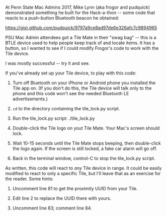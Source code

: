 At Penn State Mac Admins 2017, Mike Lynn (aka frogor and pudquick) demonstrated something he built for the Hack-a-thon -- some code that reacts to a push-button Bluetooth beacon he obtained:

https://gist.github.com/pudquick/9797a9ce8ad97de6e326afc7c9894965

PSU Mac Admin attendees got a Tile Mate in their "swag bag" -- this is a BTLE device used to help people keep track of and locate items. It has a button, so I wanted to see if I could modify Frogor's code to work with the Tile device.

I was mostly successful -- try it and see.

If you've already set up your Tile device, to play with this code:

1) Turn off Bluetooth on your iPhone or Android phone you installed the Tile app on. (If you don't do this, the Tile device will talk only to the phone and this code won't see the needed Bluetooth LE advertisements.)

2) `cd` to the directory containing the tile_lock.py script.

3) Run the tile_lock.py script: ./tile_lock.py

4) Double-click the Tile logo on yout Tile Mate. Your Mac's screen should lock.

5) Wait 10-15 seconds until the Tile Mate stops beeping, then double-click the logo again. If the screen is still locked, a fake car alarm will go off.

6) Back in the terminal window, control-C to stop the tile_lock.py script.

As written, this code will react to _any_ Tile device in range. It could be easily modified to react to only a specific Tile, but I'll leave that as an exercise for the reader. Some hints:

1) Uncomment line 81 to get the proximity UUID from your Tile.
  
2) Edit line 2 to replace the UUID there with yours.
  
3) Uncomment line 83; comment line 84.
